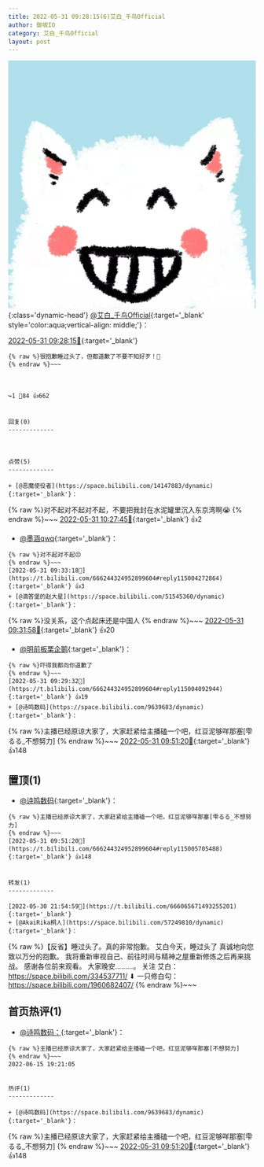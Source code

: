 ```yaml
---
title: 2022-05-31 09:28:15(6)艾白_千鸟Official
author: 御坂IO
category: 艾白_千鸟Official
layout: post
---
```


![img](/images/9ae8b9445fd0665cc014d9080156a45271be73c6.jpg){:class='dynamic-head'}
[@艾白_千鸟Official](https://space.bilibili.com/334537711/dynamic){:target='_blank' style='color:aqua;vertical-align: middle;'}：

[2022-05-31 09:28:15🔗](https://t.bilibili.com/666244324952899604){:target='_blank'}

~~~
{% raw %}很抱歉睡过头了，但都道歉了不要不知好歹！🤬
{% endraw %}~~~



↪️1 💬84 👍662


回复(0)
-------------



点赞(5)
-------------

+ [@恶魔使役者](https://space.bilibili.com/14147883/dynamic){:target='_blank'}：
~~~
{% raw %}对不起对不起对不起，不要把我封在水泥罐里沉入东京湾啊😭
{% endraw %}~~~
[2022-05-31 10:27:45🔗](https://t.bilibili.com/666244324952899604#reply115008802512){:target='_blank'} 👍2
+ [@墨涵qwq](https://space.bilibili.com/93610070/dynamic){:target='_blank'}：
~~~
{% raw %}对不起对不起😣
{% endraw %}~~~
[2022-05-31 09:33:18🔗](https://t.bilibili.com/666244324952899604#reply115004272864){:target='_blank'} 👍3
+ [@滴答堡的赵大星](https://space.bilibili.com/51545360/dynamic){:target='_blank'}：
~~~
{% raw %}没关系，这个点起床还是中国人
{% endraw %}~~~
[2022-05-31 09:31:58🔗](https://t.bilibili.com/666244324952899604#reply115004155280){:target='_blank'} 👍20
+ [@明前板栗企鹅](https://space.bilibili.com/13892390/dynamic){:target='_blank'}：
~~~
{% raw %}吓得我都向你道歉了
{% endraw %}~~~
[2022-05-31 09:29:32🔗](https://t.bilibili.com/666244324952899604#reply115004092944){:target='_blank'} 👍19
+ [@诗鸣数码](https://space.bilibili.com/9639683/dynamic){:target='_blank'}：
~~~
{% raw %}主播已经原谅大家了，大家赶紧给主播磕一个吧，红豆泥够咩那塞[雫るる_不想努力]
{% endraw %}~~~
[2022-05-31 09:51:20🔗](https://t.bilibili.com/666244324952899604#reply115005705488){:target='_blank'} 👍148


置顶(1)
-------------

+ [@诗鸣数码](https://space.bilibili.com/9639683/dynamic){:target='_blank'}：
~~~
{% raw %}主播已经原谅大家了，大家赶紧给主播磕一个吧，红豆泥够咩那塞[雫るる_不想努力]
{% endraw %}~~~
[2022-05-31 09:51:20🔗](https://t.bilibili.com/666244324952899604#reply115005705488){:target='_blank'} 👍148


转发(1)
-------------

[2022-05-30 21:54:59🔗](https://t.bilibili.com/666065671493255201){:target='_blank'}
+ [@AkaiRika桐人](https://space.bilibili.com/57249810/dynamic){:target='_blank'}：
~~~
{% raw %}【反省】睡过头了。真的非常抱歉。
艾白今天，睡过头了
真诚地向您致以万分的抱歉。
我将重新审视自己、前往时间与精神之屋重新修炼之后再来挑战。
感谢各位前来观看。
大家晚安………。
关注
艾白：https://space.bilibili.com/334537711/
⬇
一只修白勾：https://space.bilibili.com/1960682407/
{% endraw %}~~~






首页热评(1)
-------------

+ [@诗鸣数码：](https://space.bilibili.com/9639683/dynamic){:target='_blank'}：
~~~
{% raw %}主播已经原谅大家了，大家赶紧给主播磕一个吧，红豆泥够咩那塞[不想努力]
{% endraw %}~~~
2022-06-15 19:21:05


热评(1)
-------------

+ [@诗鸣数码](https://space.bilibili.com/9639683/dynamic){:target='_blank'}：
~~~
{% raw %}主播已经原谅大家了，大家赶紧给主播磕一个吧，红豆泥够咩那塞[雫るる_不想努力]
{% endraw %}~~~
[2022-05-31 09:51:20🔗](https://t.bilibili.com/666244324952899604#reply115005705488){:target='_blank'} 👍148


